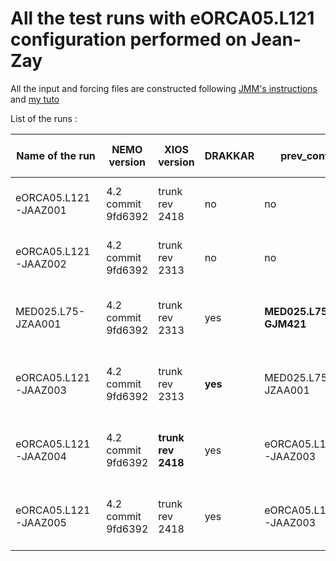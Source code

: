# All the test runs with eORCA05.L121 configuration performed on Jean-Zay

All the input and forcing files are constructed following [JMM's instructions](https://github.com/auraoupa/grand-challenge-adastra-ORCA36/tree/AAjeanzay/eORCA05) and [my tuto](https://github.com/auraoupa/grand-challenge-adastra-ORCA36/blob/AAjeanzay/eORCA05/tuto-AA.md)

List of the runs :

| Name of the run | NEMO version | XIOS version | DRAKKAR | prev_conf | CPP.keys | Status | Perf | Time-Step | Nb NEMO cores | Nb XIOS cores | jpnixjpnj |
|-------|---|--|--|---------|---|--|--|--|--|--|--|
| eORCA05.L121-JAAZ001 | 4.2 commit 9fd6392 | trunk rev 2418 | no | no | key_si3, key_xios, key_qco, key_isf | **Failed : xios segmentation fault** | - | 1080s | 40 | 2 | 9x5 |
| eORCA05.L121-JAAZ002 | 4.2 commit 9fd6392 | trunk rev 2313 | no | no | key_si3, key_xios, key_qco, key_isf | **Failed : xios abort trap signal** | - | 1080s | 40 | 2 | 9x5 |
| MED025.L75-JZAA001 | 4.2 commit 9fd6392 | trunk rev 2313 | yes | **MED025.L75-GJM421** | key_netcdf4, key_qco, key_si3, key_xios, key_drakkar | run ok for 3 months | 0.095 sec/time-step | 1200s | 40 | 2 | 8x7 |
| eORCA05.L121-JAAZ003 | 4.2 commit 9fd6392 | trunk rev 2313 | **yes** | MED025.L75-JZAA001 | key_netcdf4, key_qco, key_si3, key_xios, key_drakkar | run ok for 5 days | 3.39 sec/time-step | 1200s | 40 | 2 | 9x5 |
| eORCA05.L121-JAAZ004 | 4.2 commit 9fd6392 | **trunk rev 2418** | yes | eORCA05.L121-JAAZ003 | key_netcdf4, key_qco, key_si3, key_xios, key_drakkar | run ok for 5 days | 3.35 sec/time-step | 1200s | 40 | 2 | 9x5 |
| eORCA05.L121-JAAZ005 | 4.2 commit 9fd6392 | trunk rev 2418 | yes | eORCA05.L121-JAAZ003 | key_netcdf4, key_qco, key_si3, key_xios, key_drakkar |  |  | 1200s | **78 | 2 | 11x9** |
